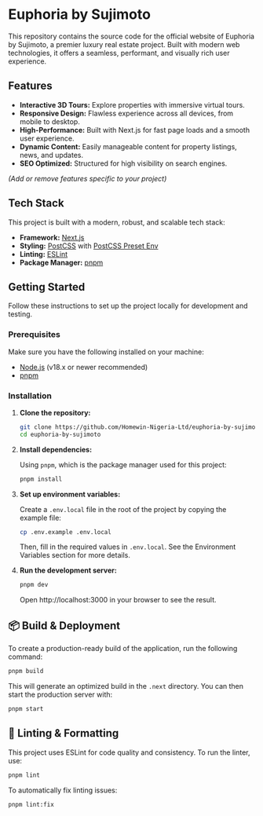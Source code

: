 # Euphoria by Sujimoto

This repository contains the source code for the official website of Euphoria by Sujimoto, a premier luxury real estate project. Built with modern web technologies, it offers a seamless, performant, and visually rich user experience.

## Features

*   **Interactive 3D Tours:** Explore properties with immersive virtual tours.
*   **Responsive Design:** Flawless experience across all devices, from mobile to desktop.
*   **High-Performance:** Built with Next.js for fast page loads and a smooth user experience.
*   **Dynamic Content:** Easily manageable content for property listings, news, and updates.
*   **SEO Optimized:** Structured for high visibility on search engines.

*(Add or remove features specific to your project)*

## Tech Stack

This project is built with a modern, robust, and scalable tech stack:

*   **Framework:** [Next.js](https://nextjs.org/)
*   **Styling:** [PostCSS](https://postcss.org/) with [PostCSS Preset Env](https://github.com/csstools/postcss-plugins/tree/main/plugin-packs/postcss-preset-env)
*   **Linting:** [ESLint](https://eslint.org/)
*   **Package Manager:** [pnpm](https://pnpm.io/)

## Getting Started

Follow these instructions to set up the project locally for development and testing.

### Prerequisites

Make sure you have the following installed on your machine:

- [Node.js](https://nodejs.org/en/) (v18.x or newer recommended)
- [pnpm](https://pnpm.io/installation)

### Installation

1.  **Clone the repository:**

    ```bash
    git clone https://github.com/Homewin-Nigeria-Ltd/euphoria-by-sujimoto
    cd euphoria-by-sujimoto
    ```

2.  **Install dependencies:**

    Using `pnpm`, which is the package manager used for this project:

    ```bash
    pnpm install
    ```

3.  **Set up environment variables:**

    Create a `.env.local` file in the root of the project by copying the example file:

    ```bash
    cp .env.example .env.local
    ```

    Then, fill in the required values in `.env.local`. See the Environment Variables section for more details.

4.  **Run the development server:**

    ```bash
    pnpm dev
    ```

    Open http://localhost:3000 in your browser to see the result.

## 📦 Build & Deployment

To create a production-ready build of the application, run the following command:

```bash
pnpm build
```

This will generate an optimized build in the `.next` directory. You can then start the production server with:

```bash
pnpm start
```

## 🧹 Linting & Formatting

This project uses ESLint for code quality and consistency. To run the linter, use:

```bash
pnpm lint
```

To automatically fix linting issues:

```bash
pnpm lint:fix
```
